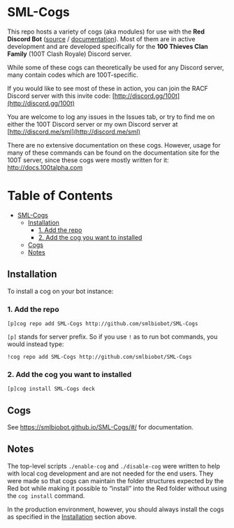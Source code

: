 # SML-Cogs

This repo hosts a variety of cogs (aka modules) for use with the **Red Discord Bot** ([source](https://github.com/Twentysix26/Red-DiscordBot) / [documentation](https://twentysix26.github.io/Red-Docs/)). Most of them are in active development and are developed specifically for the **100 Thieves Clan Family** (100T Clash Royale) Discord server.

While some of these cogs can theoretically be used for any Discord server, many contain codes which are 100T-specific.

If you would like to see most of these in action, you can join the RACF Discord server with this invite code: [http://discord.gg/100t](http://discord.gg/100t)

You are welcome to log any issues in the Issues tab, or try to find me on either the 100T Discord server or my own Discord server at [http://discord.me/sml](http://discord.me/sml)

There are no extensive documentation on these cogs. However, usage for many of these commands can be found on the documentation site for the 100T server, since these cogs were mostly written for it: http://docs.100talpha.com

# Table of Contents

* [SML\-Cogs](#sml-cogs)
  * [Installation](#installation)
    * [1\. Add the repo](#1-add-the-repo)
    * [2\. Add the cog you want to installed](#2-add-the-cog-you-want-to-installed)
  * [Cogs](#cogs)
  * [Notes](#notes)

## Installation

To install a cog on your bot instance:

### 1. Add the repo

`[p]cog repo add SML-Cogs http://github.com/smlbiobot/SML-Cogs`

`[p]` stands for server prefix. So if you use `!` as to run bot commands, you would instead type:

`!cog repo add SML-Cogs http://github.com/smlbiobot/SML-Cogs`

### 2. Add the cog you want to installed

`[p]cog install SML-Cogs deck`

## Cogs

See https://smlbiobot.github.io/SML-Cogs/#/ for documentation.

## Notes

The top-level scripts `./enable-cog` and `./disable-cog` were written to help with local cog development and are not needed for the end users. They were made so that cogs can maintain the folder structures expected by the Red bot while making it possible to “install” into the Red folder without using the `cog install` command.

In the production environment, however, you should always install the cogs as specified in the [Installation](#installation) section above.
